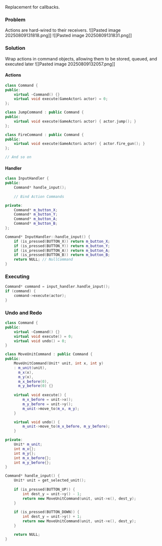 Replacement for callbacks.

### Problem
Actions are hard-wired to their receivers.
![[Pasted image 20250809131818.png]]
![[Pasted image 20250809131831.png]]

### Solution 
Wrap actions in command objects, allowing them to be stored, queued, and executed later
![[Pasted image 20250809132057.png]]
#### Actions
```cpp
class Command {
public:
	virtual ~Command() {}
	virtual void execute(GameActor& actor) = 0;
};
```

```cpp
class JumpCommand : public Command {
public:
	virtual void execute(GameActor& actor) { actor.jump(); }
};
```
```cpp
class FireCommand : public Command {
public:
	virtual void execute(GameActor& actor) { actor.fire_gun(); }
};
```
```cpp
// And so on
```

#### Handler
```cpp
class InputHandler {
public:
	Command* handle_input();
	
	// Bind Action Commands

private:
	Command* m_button_X;
	Command* m_button_Y;
	Command* m_button_A;
	Command* m_button_B;
};
```
```cpp
Command* InputHandler::handle_input() {
	if (is_pressed(BUTTON_X)) return m_button_X;
	if (is_pressed(BUTTON_Y)) return m_button_Y;
	if (is_pressed(BUTTON_A)) return m_button_A;
	if (is_pressed(BUTTON_B)) return m_button_B;
	return NULL; // NullCommand
}
```

### Executing
```cpp
Command* command = input_handler.handle_input();
if (command) {
	command->execute(actor);
}
```

### Undo and Redo

```cpp
class Command {
public:
	virtual ~Command() {}
	virtual void execute() = 0;
	virtual void undo() = 0;
}
```

```cpp
class MoveUnitCommand : public Command {
public:
	MoveUnitCommand(Unit* unit, int x, int y) 
	: m_unit(unit),
	  m_x(x),
	  m_y(x),
	  m_x_before(0),
	  m_y_before(0) {}
	  
	virtual void execute() {
		m_x_before = unit->x();
		m_y_before = unit->y();
		m_unit->move_to(m_x, m_y);
	}

	virtual void undo() {
		m_unit->move_to(m_x_before, m_y_before);
	}

private:
	Unit* m_unit;
	int m_x{};
	int m_y{};
	int m_x_before{};
	int m_y_before{};
}
```

```cpp
Command* handle_input() {
	Unit* unit = get_selected_unit();
	
	if (is_pressed(BUTTON_UP)) {
		int dest_y = unit->y() - 1;
		return new MoveUnitCommand(unit, unit->x(), dest_y);
	}
	
	if (is_pressed(BUTTON_DOWN)) {
		int dest_y = unit->y() + 1;
		return new MoveUnitCommand(unit, unit->x(), dest_y);
	}

	return NULL;
}
```